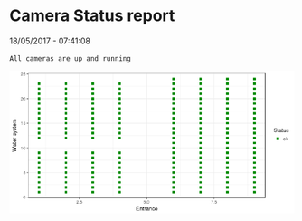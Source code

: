 Camera Status report
================
18/05/2017 - 07:41:08

    All cameras are up and running

![](camreport_files/figure-markdown_github/unnamed-chunk-2-1.png)
